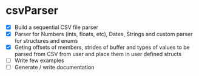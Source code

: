 # csvParser

- [x] Build a sequential CSV file parser
- [x] Parser for Numbers (ints, floats, etc), Dates, Strings and custom parser for structures and enums
- [x] Geting offsets of members, strides of buffer and types of values to be parsed from CSV from user and place them in user defined structs
- [ ] Write few examples
- [ ] Generate / write documentation
